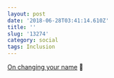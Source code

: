 ```yaml
---
layout: post
date: '2018-06-28T03:41:14.610Z'
title: ''
slug: '13274'
category: social
tags: Inclusion
---
```

[On changing your name](https://larahogan.me/blog/on-changing-your-name/) 🔗
